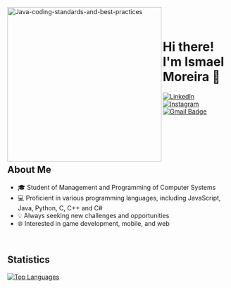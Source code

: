 <div>
  <img align="left" alt="Java-coding-standards-and-best-practices" src="https://github.com/Ismael-Moreira/Ismael-Moreira/assets/137077969/e9f0dd0d-90d7-41a1-bd5e-0ea82e8dd409" width="350px"/>

<br><br>
  
  # Hi there! I'm Ismael Moreira 👋

  [![LinkedIn](https://img.shields.io/badge/-LinkedIn-6633cc?style=flat-square&logo=Linkedin&logoColor=white&link=https://www.linkedin.com/in/ismael-moreira-932243280)](https://www.linkedin.com/in/ismael-moreira-932243280)
  [![Instagram](https://img.shields.io/badge/-Instagram-6633cc?style=flat-square&logo=Instagram&logoColor=white&link=https://instagram.com/ismael_moreira_003?igshid=ZDc4ODBmNjlmNQ==)](https://instagram.com/ismael_moreira_003?igshid=ZDc4ODBmNjlmNQ==)
  [![Gmail Badge](https://img.shields.io/badge/-Gmail-6633cc?style=flat-square&logo=Gmail&logoColor=white&link=mailto:ismaelmoreirajs@gmail.com)](mailto:ismaelmoreirajs@gmail.com)
</div>

<br><br><br><br>

## About Me

- 🎓 Student of Management and Programming of Computer Systems
- 💻 Proficient in various programming languages, including JavaScript, Java, Python, C, C++ and C#
- 💡 Always seeking new challenges and opportunities
- 🌐 Interested in game development, mobile, and web

<br>

## Statistics

[![Top Languages](https://github-readme-stats.vercel.app/api/top-langs/?username=Ismael-Moreira&theme=blue-white&layout=compact)](https://github.com/anuraghazra/github-readme-stats)
